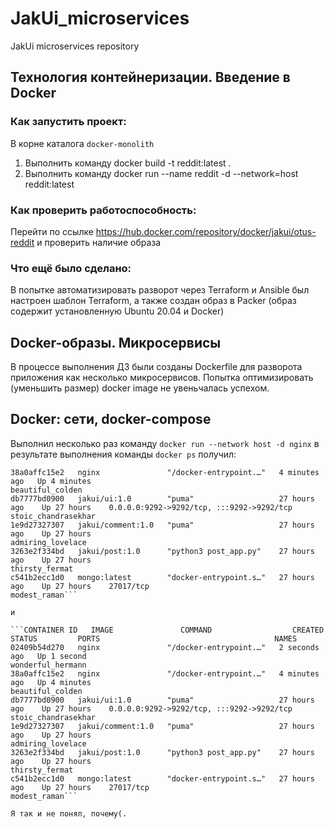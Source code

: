 # JakUi_microservices
JakUi microservices repository

## Технология контейнеризации. Введение в Docker

### Как запустить проект:

В корне каталога `docker-monolith`

 1. Выполнить команду docker build -t reddit:latest .
 2. Выполнить команду docker run --name reddit -d --network=host reddit:latest
### Как проверить работоспособность:

Перейти по ссылке https://hub.docker.com/repository/docker/jakui/otus-reddit и проверить наличие образа

### Что ещё было сделано:

В попытке автоматизировать разворот через Terraform и Ansible был настроен шаблон Terraform, а также создан образ
в Packer (образ содержит установленную Ubuntu 20.04 и Docker)

## Docker-образы. Микросервисы

В процессе выполнения ДЗ были созданы Dockerfile для разворота приложения как несколько микросервисов. Попытка
оптимизировать (уменьшить размер) docker image не увеньчалась успехом.

## Docker: сети, docker-compose

Выполнил несколько раз команду `docker run --network host -d nginx` в результате выполнения команды `docker ps`
получил:

```CONTAINER ID   IMAGE               COMMAND                  CREATED         STATUS         PORTS    NAMES
38a0affc15e2   nginx               "/docker-entrypoint.…"   4 minutes ago   Up 4 minutes                                               beautiful_colden
db7777bd0900   jakui/ui:1.0        "puma"                   27 hours ago    Up 27 hours    0.0.0.0:9292->9292/tcp, :::9292->9292/tcp   stoic_chandrasekhar
1e9d27327307   jakui/comment:1.0   "puma"                   27 hours ago    Up 27 hours                                                admiring_lovelace
3263e2f334bd   jakui/post:1.0      "python3 post_app.py"    27 hours ago    Up 27 hours                                                thirsty_fermat
c541b2ecc1d0   mongo:latest        "docker-entrypoint.s…"   27 hours ago    Up 27 hours    27017/tcp                                   modest_raman```

и

```CONTAINER ID   IMAGE               COMMAND                  CREATED         STATUS         PORTS                                       NAMES
02409b54d270   nginx               "/docker-entrypoint.…"   2 seconds ago   Up 1 second                                                wonderful_hermann
38a0affc15e2   nginx               "/docker-entrypoint.…"   4 minutes ago   Up 4 minutes                                               beautiful_colden
db7777bd0900   jakui/ui:1.0        "puma"                   27 hours ago    Up 27 hours    0.0.0.0:9292->9292/tcp, :::9292->9292/tcp   stoic_chandrasekhar
1e9d27327307   jakui/comment:1.0   "puma"                   27 hours ago    Up 27 hours                                                admiring_lovelace
3263e2f334bd   jakui/post:1.0      "python3 post_app.py"    27 hours ago    Up 27 hours                                                thirsty_fermat
c541b2ecc1d0   mongo:latest        "docker-entrypoint.s…"   27 hours ago    Up 27 hours    27017/tcp                                   modest_raman```

Я так и не понял, почему(.
